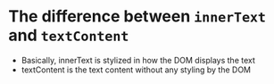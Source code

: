 # The difference between `innerText` and `textContent`

- Basically, innerText is stylized in how the DOM displays the text
- textContent is the text content without any styling by the DOM